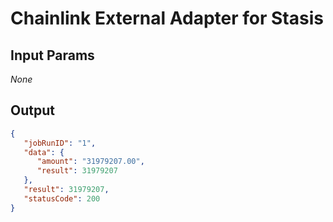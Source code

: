 # Chainlink External Adapter for Stasis

## Input Params

_None_

## Output

```json
{
   "jobRunID": "1",
   "data": {
      "amount": "31979207.00",
      "result": 31979207
   },
   "result": 31979207,
   "statusCode": 200
}
```
